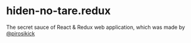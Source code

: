 hiden-no-tare.redux
===================

The secret sauce of React & Redux web application, which was made by [@pirosikick](https://github.com/pirosikick)


